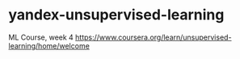 # yandex-unsupervised-learning
ML Course, week 4
https://www.coursera.org/learn/unsupervised-learning/home/welcome
